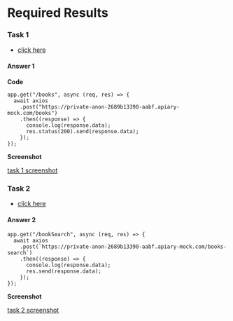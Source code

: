 # Required Results

### Task 1

- [click here](https://aabf.docs.apiary.io/#reference/0/books/books)

#### Answer 1

**Code**

```javascript:
app.get("/books", async (req, res) => {
  await axios
    .post("https://private-anon-2689b13390-aabf.apiary-mock.com/books")
    .then((response) => {
      console.log(response.data);
      res.status(200).send(response.data);
    });
});
```

**Screenshot**

[task 1 screenshot](./assets/task1.png)

### Task 2

- [click here](https://aabf.docs.apiary.io/#reference/0/books-search/books-search)

#### Answer 2

```javascript:
app.get("/bookSearch", async (req, res) => {
  await axios
    .post(`https://private-anon-2689b13390-aabf.apiary-mock.com/books-search`)
    .then((response) => {
      console.log(response.data);
      res.send(response.data);
    });
});

```

**Screenshot**

[task 2 screenshot](./assets/task2.png)
